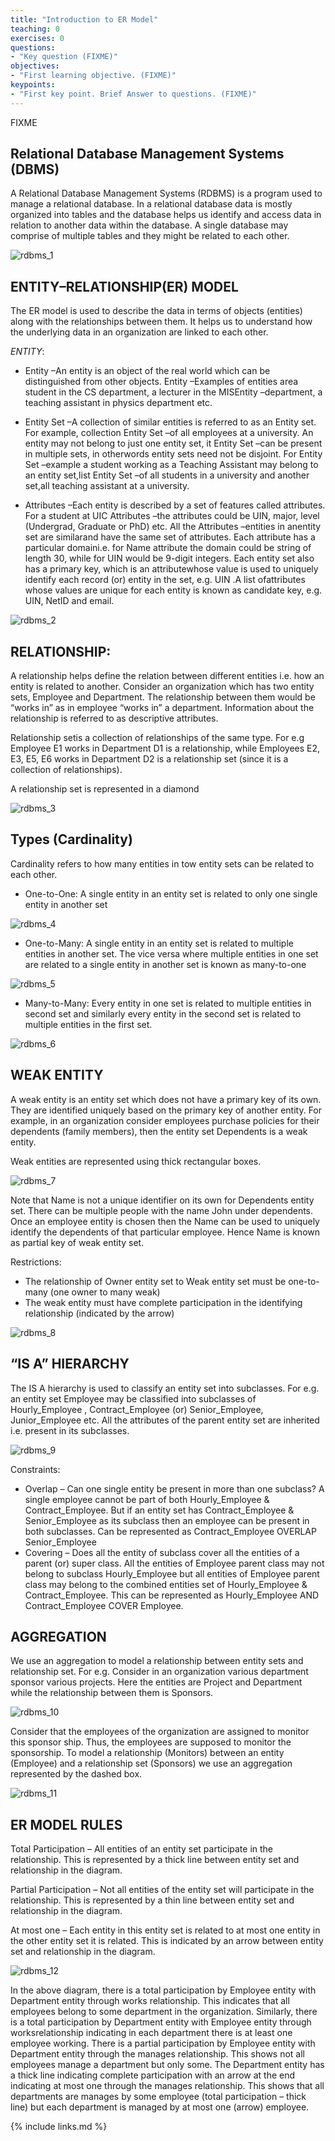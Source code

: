 ```yaml
---
title: "Introduction to ER Model"
teaching: 0
exercises: 0
questions:
- "Key question (FIXME)"
objectives:
- "First learning objective. (FIXME)"
keypoints:
- "First key point. Brief Answer to questions. (FIXME)"
---
```

FIXME

## Relational Database Management Systems (DBMS)
A  Relational  Database  Management  Systems  (RDBMS) is  a  program  used  to  manage  a relational  database.  In  a  relational  database  data    is  mostly  organized  into  tables  and  the database  helps  us  identify  and  access  data  in  relation  to  another  data  within  the  database.  A single database may comprise of multiple tables and they might be related to each other.

![rdbms_1](../fig/rdbms_image_1.png)
 
## ENTITY–RELATIONSHIP(ER) MODEL
The ER  model  is  used  to  describe  the data  in  terms  of  objects  (entities)  along  with  the relationships between them. It helps us to understand how the underlying data in an organization are linked to each other.

*ENTITY*:

* Entity –An entity is an object of the real world which can be distinguished from other objects. Entity –Examples of entities area student in the CS department, a lecturer in the MISEntity –department, a teaching assistant in physics department etc.

* Entity Set –A collection of similar entities is referred to as an Entity set. For example, collection Entity Set –of all employees at a university. An entity may not belong to just one entity set, it Entity Set –can be present in multiple sets, in otherwords entity sets need not be disjoint. For Entity Set –example a student working as a Teaching Assistant may belong to an entity set,list Entity Set –of all students in a university and another set,all teaching assistant at a university.

* Attributes –Each entity is described by a set of features called attributes. For a student at UIC Attributes –the attributes could be UIN, major, level (Undergrad, Graduate or PhD) etc. All the Attributes –entities in anentity set are similarand have the same set of attributes. Each attribute has a particular domaini.e. for Name attribute the domain could be string of length 30, while for UIN would be 9-digit integers. Each entity set also has a primary key, which is an attributewhose value is used to uniquely identify each record (or) entity in the set, e.g. UIN .A list ofattributes whose values are unique for each entity is known as candidate key, e.g. UIN, NetID and email.

![rdbms_2](../fig/rdbms_image_2.png)

## RELATIONSHIP:
A  relationship  helps  define  the  relation  between  different  entities  i.e.  how  an  entity  is related   to   another. Consider   an   organization   which   has   two   entity   sets,   Employee   and Department. The relationship between them would be “works in” as in employee “works in” a department. Information about the relationship is referred to as descriptive attributes.

Relationship setis a collection of relationships of the same type. For e.g Employee E1 works in Department  D1  is  a  relationship,  while Employees    E2,  E3,  E5,  E6  works in  Department  D2  is  a relationship set (since it is  a collection of relationships).

A relationship set is represented in a diamond

![rdbms_3](../fig/rdbms_image_3.png)

## Types (Cardinality)
Cardinality refers to how many entities in tow entity sets can be related to each other.

* One-to-One: A single entity in an entity set is related to only one single entity in another set

![rdbms_4](../fig/rdbms_image_4.png)

* One-to-Many: A single entity in an entity set is related to multiple entities in another set. The vice versa where multiple entities in one set are related to a single entity in another set is known as many-to-one

![rdbms_5](../fig/rdbms_image_5.png)

* Many-to-Many: Every entity in one set is related to multiple entities in second set and similarly every entity in the second set is related to multiple entities in the first set.

![rdbms_6](../fig/rdbms_image_6.png)

## WEAK ENTITY

A weak entity is an entity set which does not have a primary key of its own. They are identified uniquely based on the primary key of another entity. For example, in an organization consider employees purchase policies for their dependents (family members), then the entity set Dependents is a weak entity.

Weak entities are represented using thick rectangular boxes.

![rdbms_7](../fig/rdbms_image_6.png)

Note that Name is not a unique identifier on its own for Dependents entity set. There can be multiple people with the name John under dependents. Once an employee entity is chosen then the Name can be used to uniquely identify the dependents of that particular employee. Hence Name is known as partial key of weak entity set.

Restrictions:
* The relationship of Owner entity set to Weak entity set must be one-to-many (one owner to many weak)
* The weak entity must have complete participation in the identifying relationship (indicated by the arrow)

![rdbms_8](../fig/rdbms_image_8.png)

## “IS A” HIERARCHY

The IS A hierarchy is used to classify an entity set into subclasses. For e.g. an entity set Employee may be classified into subclasses of Hourly_Employee , Contract_Employee (or) Senior_Employee, Junior_Employee etc. All the attributes of the parent entity set are inherited i.e. present in its subclasses.

![rdbms_9](../fig/rdbms_image_9.png)

Constraints:
* Overlap – Can one single entity be present in more than one subclass? A single employee cannot be part of both Hourly_Employee & Contract_Employee. But if an entity set has Contract_Employee & Senior_Employee as its subclass then an employee can be present in both subclasses. Can be represented as Contract_Employee OVERLAP Senior_Employee
* Covering – Does all the entity of subclass cover all the entities of a parent (or) super class. All the entities of Employee parent class may not belong to subclass Hourly_Employee but all entities of Employee parent class may belong to the combined entities set of Hourly_Employee & Contract_Employee. This can be represented as Hourly_Employee AND Contract_Employee COVER Employee.

## AGGREGATION

We use an aggregation to model a relationship between entity sets and relationship set. For e.g. Consider in an organization various department sponsor various projects. Here the entities are Project and Department while the relationship between them is Sponsors.

![rdbms_10](../fig/rdbms_image_10.png)

Consider that the employees of the organization are assigned to monitor this sponsor ship. Thus, the employees are supposed to monitor the sponsorship. To model a relationship (Monitors) between an entity (Employee) and a relationship set (Sponsors) we use an aggregation represented by the dashed box.

![rdbms_11](../fig/rdbms_image_11.png)

## ER MODEL RULES

Total Participation – All entities of an entity set participate in the relationship. This is represented by a thick line between entity set and relationship in the diagram.

Partial Participation – Not all entities of the entity set will participate in the relationship. This is represented by a thin line between entity set and relationship in the diagram.

At most one – Each entity in this entity set is related to at most one entity in the other entity set it is related. This is indicated by an arrow between entity set and relationship in the diagram.

![rdbms_12](../fig/rdbms_image_12.png)

In the above diagram, there is a total participation by Employee entity with Department entity through works relationship. This indicates that all employees belong to some department in the organization. Similarly, there is a total participation by Department entity with Employee entity through worksrelationship indicating in each department there is at least one employee working. There is a partial participation by Employee entity with Department entity through the manages relationship. This shows not all employees manage a department but only some. The Department entity has a thick line indicating complete participation with an arrow at the end indicating at most one through the manages relationship. This shows that all departments are manages by some employee (total participation – thick line) but each department is managed by at most one (arrow) employee.

{% include links.md %}

